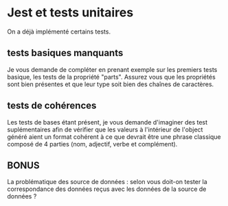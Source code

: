# Jest et tests unitaires

On a déjà implémenté certains tests.

## tests basiques manquants

Je vous demande de compléter en prenant exemple sur les premiers tests basique, les tests de la propriété "parts". Assurez vous que les propriétés sont bien présentes et que leur type soit bien des chaînes de caractères.

## tests de cohérences

Les tests de bases étant présent, je vous demande d'imaginer des test suplémentaires afin de vérifier que les valeurs à l'intérieur de l'object généré aient un format cohérent à ce que devrait être une phrase classique composé de 4 parties (nom, adjectif, verbe et complément).

## BONUS

La problématique des source de données : selon vous doit-on tester la correspondance des données reçus avec les données de la source de données ?
